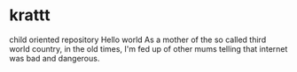 # krattt
child oriented repository
Hello world
As a mother of the so called third world country, in the old times, I'm fed up of other mums telling that internet was bad and dangerous.
